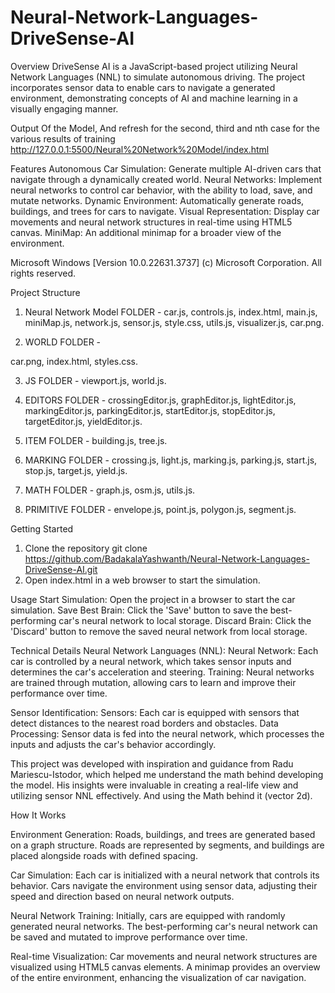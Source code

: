 # Neural-Network-Languages-DriveSense-AI

Overview
DriveSense AI is a JavaScript-based project utilizing Neural Network Languages (NNL) to simulate autonomous driving. The project incorporates sensor data to enable cars to navigate a generated environment, demonstrating concepts of AI and machine learning in a visually engaging manner.

Output Of the Model, And refresh for the second, third and nth case for the various results of training 
http://127.0.0.1:5500/Neural%20Network%20Model/index.html


Features
Autonomous Car Simulation: Generate multiple AI-driven cars that navigate through a dynamically created world.
Neural Networks: Implement neural networks to control car behavior, with the ability to load, save, and mutate networks.
Dynamic Environment: Automatically generate roads, buildings, and trees for cars to navigate.
Visual Representation: Display car movements and neural network structures in real-time using HTML5 canvas.
MiniMap: An additional minimap for a broader view of the environment.

Microsoft Windows [Version 10.0.22631.3737]
(c) Microsoft Corporation. All rights reserved.

Project Structure

1. Neural Network Model FOLDER - 
car.js,
controls.js,
index.html,
main.js,
miniMap.js,
network.js,
sensor.js,
style.css,
utils.js,
visualizer.js,
car.png.

2. WORLD FOLDER -

car.png,
index.html,
styles.css.

3. JS FOLDER -
viewport.js,
world.js.

4. EDITORS FOLDER - 
crossingEditor.js,
graphEditor.js,
lightEditor.js,
markingEditor.js,
parkingEditor.js,
startEditor.js,
stopEditor.js,
targetEditor.js,
yieldEditor.js.

5. ITEM FOLDER -
building.js,
tree.js.

6. MARKING FOLDER -
crossing.js,
light.js,
marking.js,
parking.js,
start.js,
stop.js,
target.js,
yield.js.
        
7. MATH FOLDER -
graph.js,
osm.js,
utils.js.
    
8. PRIMITIVE FOLDER -
envelope.js,
point.js,
polygon.js,
segment.js.
        

Getting Started
1. Clone the repository
git clone https://github.com/BadakalaYashwanth/Neural-Network-Languages-DriveSense-AI.git
2. Open index.html in a web browser to start the simulation.

Usage
Start Simulation: Open the project in a browser to start the car simulation.
Save Best Brain: Click the 'Save' button to save the best-performing car's neural network to local storage.
Discard Brain: Click the 'Discard' button to remove the saved neural network from local storage.

Technical Details
Neural Network Languages (NNL):
Neural Network: Each car is controlled by a neural network, which takes sensor inputs and determines the car's acceleration and steering.
Training: Neural networks are trained through mutation, allowing cars to learn and improve their performance over time.

Sensor Identification:
Sensors: Each car is equipped with sensors that detect distances to the nearest road borders and obstacles.
Data Processing: Sensor data is fed into the neural network, which processes the inputs and adjusts the car's behavior accordingly.

This project was developed with inspiration and guidance from Radu Mariescu-Istodor, which helped me understand the math behind developing the model. His insights were invaluable in creating a real-life view and utilizing sensor NNL effectively. And using the Math behind it (vector 2d).

How It Works

Environment Generation:
Roads, buildings, and trees are generated based on a graph structure.
Roads are represented by segments, and buildings are placed alongside roads with defined spacing.

Car Simulation:
Each car is initialized with a neural network that controls its behavior.
Cars navigate the environment using sensor data, adjusting their speed and direction based on neural network outputs.

Neural Network Training:
Initially, cars are equipped with randomly generated neural networks.
The best-performing car's neural network can be saved and mutated to improve performance over time.

Real-time Visualization:
Car movements and neural network structures are visualized using HTML5 canvas elements.
A minimap provides an overview of the entire environment, enhancing the visualization of car navigation.



